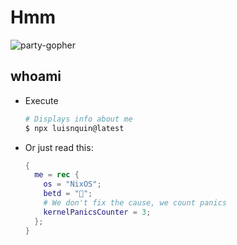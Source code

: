 # Hmm

![party-gopher](https://media.giphy.com/media/Gh1Jm4GbZU2tH7PHn4/giphy.gif)

## whoami

- Execute

    ```bash
    # Displays info about me
    $ npx luisnquin@latest
    ```

- Or just read this:

    ```nix
    {
      me = rec {
        os = "NixOS";
        betd = "🌂";
        # We don't fix the cause, we count panics
        kernelPanicsCounter = 3;
      };
    }
    ```
